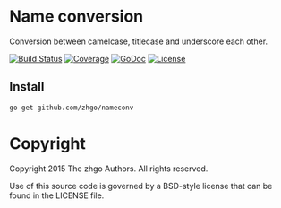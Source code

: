 # Name conversion

Conversion between camelcase, titlecase and underscore each other.

[![Build Status](https://travis-ci.org/zhgo/nameconv.svg)](https://travis-ci.org/zhgo/nameconv)
[![Coverage](http://gocover.io/_badge/github.com/zhgo/nameconv)](http://gocover.io/github.com/zhgo/nameconv)
[![GoDoc](https://godoc.org/github.com/zhgo/nameconv?status.png)](http://godoc.org/github.com/zhgo/nameconv)
[![License](https://img.shields.io/badge/license-BSD-blue.svg?style=flat)](https://github.com/zhgo/nameconv/blob/master/LICENSE)

## Install

```bash
go get github.com/zhgo/nameconv
```

# Copyright

Copyright 2015 The zhgo Authors. All rights reserved.

Use of this source code is governed by a BSD-style license that can be found in the LICENSE file.
